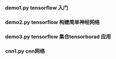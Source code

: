 ### demo1.py tensorflow 入门
### demo2.py tensorflow 构建简单神经网络
### demo3.py tensorflow 集合tensorborad 应用
### cnn1.py cnn网络